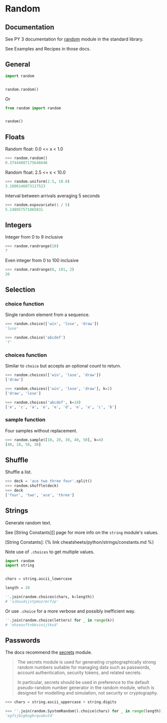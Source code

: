 # Random


## Documentation

See PY 3 documentation for [random](https://docs.python.org/3/library/random.html) module in the standard library.

See Examples and Recipes in those docs.


## General

```python
import random


random.random()
```

Or

```python
from random import random


random()
```


## Floats

Random float:  0.0 <= x < 1.0

```python
>>> random.random()
0.37444887175646646
```

Random float:  2.5 <= x < 10.0

```python
>>> random.uniform(2.5, 10.0)
3.1800146073117523
```

Interval between arrivals averaging 5 seconds

```python
>>> random.expovariate(1 / 5)
5.148957571865031
```


## Integers

Integer from 0 to 9 inclusive

```python
>>> random.randrange(10)
7
```

Even integer from 0 to 100 inclusive

```python
>>> random.randrange(0, 101, 2)
26
```


## Selection

### choice function

Single random element from a sequence.

```python
>>> random.choice(['win', 'lose', 'draw'])
'lose'

>>> random.choice('abcdef')
'f'
```

### choices function

Similar to `choice` but accepts an optional count to return.

```python
>>> random.choices(['win', 'lose', 'draw'])
['draw']

>>> random.choices(['win', 'lose', 'draw'], k=2)
['draw', 'lose']
```

```python
>>> random.choices('abcdef', k=10)
['e', 'c', 'a', 'e', 'e', 'd', 'e', 'a', 'c', 'b']
```

### sample function

Four samples without replacement.

```python
>>> random.sample([10, 20, 30, 40, 50], k=4)
[40, 10, 50, 30]
```


## Shuffle

Shuffle a list.

```python
>>> deck = 'ace two three four'.split()
>>> random.shuffle(deck)
>>> deck
['four', 'two', 'ace', 'three']
```


## Strings

Generate random text.

See [String Constants][] page for more info on the `string` module's values.

[String Constants]: {% link cheatsheets/python/strings/constants.md %}

Note use of `.choices` to get multiple values.

```python
import random
import string


chars = string.ascii_lowercase

length = 20

''.join(random.choices(chars, k=length))
# 'sibuudijstpmozrmrfzp'
```

Or use `.choice` for a more verbose and possibly inefficient way.

```python
''.join(random.choice(letters) for _ in range(k))
# 'ohzeasftnbkvinijtkud'
```


## Passwords

The docs recommend the [secrets](https://docs.python.org/3/library/secrets.html#module-secrets) module.

> The secrets module is used for generating cryptographically strong random numbers suitable for managing data such as passwords, account authentication, security tokens, and related secrets.
>
> In particular, secrets should be used in preference to the default pseudo-random number generator in the random module, which is designed for modelling and simulation, not security or cryptography.


```python
>>> chars = string.ascii_uppercase + string.digits

>>> ''.join(random.SystemRandom().choice(chars) for _ in range(length))
'xgfzjbzgkogbrqvakutd'
```
